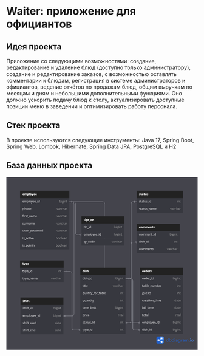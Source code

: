 # Waiter: приложение для официантов

## Идея проекта
Приложение со следующими возможностями: создание, редактирование и удаление блюд (доступно только администратору),
создание и редактирование заказов, с возможностью оставлять комментарии к блюдам,
регистрация в системе администраторов и официантов, ведение отчётов по продажам блюд,
общим выручкам по месяцам и дням и небольшими дополнительными функциями. Оно должно ускорить подачу блюд к столу,
актуализировать доступные позиции меню в заведении и оптимизировать работу персонала.

## Стек проекта
В проекте используются следующие инструменты: Java 17, Spring Boot, Spring Web, Lombok, Hibernate,
Spring Data JPA, PostgreSQL и H2

## База данных проекта
![](https://github.com/Chernosmaga/java-waiter/blob/main/src/main/resources/java-waiter.png)
